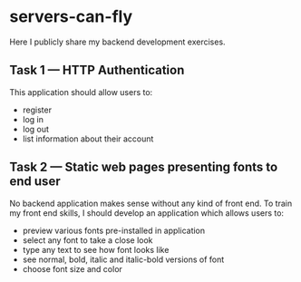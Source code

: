 # servers-can-fly

Here I publicly share my backend development exercises.

## Task 1 — HTTP Authentication

This application should allow users to:
- register
- log in
- log out
- list information about their account

## Task 2 — Static web pages presenting fonts to end user

No backend application makes sense without any kind of front end.
To train my front end skills, I should develop an application
which allows users to:
- preview various fonts pre-installed in application
- select any font to take a close look
- type any text to see how font looks like
- see normal, bold, italic and italic-bold versions of font
- choose font size and color
